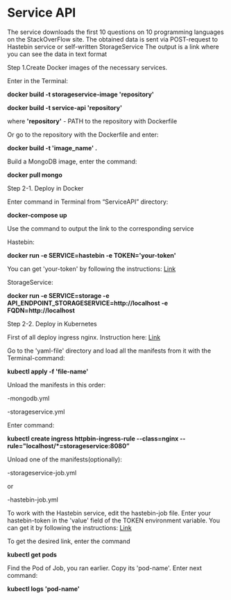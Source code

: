 # Service API

The service downloads the first 10 questions on 10 programming languages on the StackOverFlow site.
The obtained data is sent via POST-request to Hastebin service or self-written StorageService
The output is a link where you can see the data in text format

Step 1.Create Docker images of the necessary services. 

Enter in the Terminal:

**docker build -t storageservice-image 'repository'**

**docker build -t service-api 'repository'**

where **'repository'** - PATH to the repository with Dockerfile

Or go to the repository with the Dockerfile and enter:

**docker build -t 'image_name' .**

Build a MongoDB image, enter the command:

**docker pull mongo**


Step 2-1. Deploy in Docker

Enter command in Terminal from “ServiceAPI” directory:

**docker-compose up**

Use the command to output the link to the corresponding service

Hastebin:

**docker run -e SERVICE=hastebin -e TOKEN='your-token'**

You can get 'your-token' by following the instructions: [Link](https://www.toptal.com/developers/hastebin/documentation)

StorageService:

**docker run -e SERVICE=storage -e API_ENDPOINT_STORAGESERVICE=http://localhost -e FQDN=http://localhost**


Step 2-2. Deploy in Kubernetes

First of all deploy ingress nginx. Instruction here: [Link](https://kubernetes.github.io/ingress-nginx/deploy/#docker-desktop)

Go to the 'yaml-file' directory and load all the manifests from it with the Terminal-command:

**kubectl apply -f 'file-name'**

Unload the manifests in this order:

-mongodb.yml

-storageservice.yml

Enter command:

**kubectl create ingress httpbin-ingress-rule --class=nginx --rule="localhost/*=storageservice:8080”**

Unload one of the manifests(optionally):

-storageservice-job.yml

or

-hastebin-job.yml

To work with the Hastebin service, edit the hastebin-job file. Enter your hastebin-token in the 'value' field of the TOKEN environment variable. You can get it by following the instructions: [Link](https://www.toptal.com/developers/hastebin/documentation)

To get the desired link, enter the command

**kubectl get pods**

Find the Pod of Job, you ran earlier. Copy its 'pod-name'. Enter next command:

**kubectl logs 'pod-name'**
